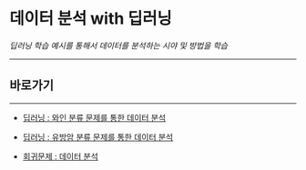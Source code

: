 # 데이터 분석 with 딥러닝

*딥러닝 학습 예시를 통해서 데이터를 분석하는 시야 및 방법을 학습*

---

## 바로가기

---

- [딥러닝 : 와인 분류 문제를 통한 데이터 분석](https://github.com/wjsrlahrlco1998/TIL/blob/master/Dl_data_analysis/DI_wine_example.md)
- [딥러닝 : 유방암 분류 문제를 통한 데이터 분석](https://github.com/wjsrlahrlco1998/TIL/blob/master/Dl_data_analysis/DI_breast_cancer_example.md)

- [회귀문제 : 데이터 분석](https://github.com/wjsrlahrlco1998/TIL/blob/master/Dl_data_analysis/DI_linear_data_analysis.md)